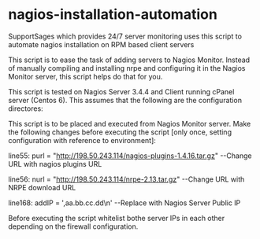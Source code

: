 # nagios-installation-automation
SupportSages which provides 24/7 server monitoring uses this script to automate nagios installation on RPM based client servers

This script is to ease the task of adding servers to Nagios Monitor. Instead of manually compiling and installing nrpe and configuring it in the Nagios Monitor server, this script helps do that for you.

This script is tested on Nagios Server 3.4.4 and Client running cPanel server (Centos 6). This assumes that the following are the configuration directores:

This script is to be placed and executed from Nagios Monitor server. Make the following changes before executing the script [only once, setting configuration with reference to environment]:

line55: purl = "http://198.50.243.114/nagios-plugins-1.4.16.tar.gz" --Change URL with nagios plugins URL

line56: nurl = "http://198.50.243.114/nrpe-2.13.tar.gz" --Change URL with NRPE download URL

line168: addIP = ',aa.bb.cc.dd\n' --Replace with Nagios Server Public IP

Before executing the script whitelist bothe server IPs in each other depending on the firewall configuration.
